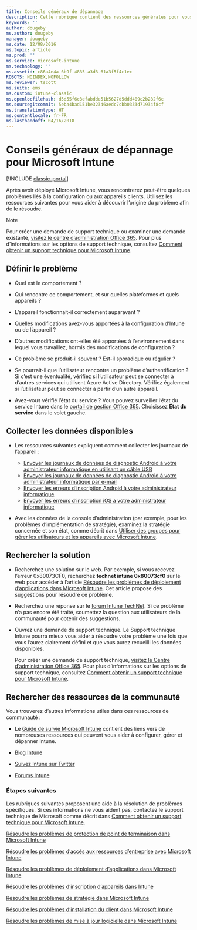 ```yaml
---
title: Conseils généraux de dépannage
description: Cette rubrique contient des ressources générales pour vous aider à résoudre les problèmes touchant Intune.
keywords: ''
author: dougeby
ms.author: dougeby
manager: dougeby
ms.date: 12/08/2016
ms.topic: article
ms.prod: ''
ms.service: microsoft-intune
ms.technology: ''
ms.assetid: c86a4e4a-6b9f-4835-a3d3-61a3f5f4c1ec
ROBOTS: NOINDEX,NOFOLLOW
ms.reviewer: tscott
ms.suite: ems
ms.custom: intune-classic
ms.openlocfilehash: d5d55f6c3efabdde51b5627d5ddd409c2b282f6c
ms.sourcegitcommit: 5eba4bad151be32346aedc7cbb0333d71934f8cf
ms.translationtype: HT
ms.contentlocale: fr-FR
ms.lasthandoff: 04/16/2018
---
```

# <a name="general-troubleshooting-tips-for-microsoft-intune"></a>Conseils généraux de dépannage pour Microsoft Intune

[!INCLUDE [classic-portal](../includes/classic-portal.md)]

Après avoir déployé Microsoft Intune, vous rencontrerez peut-être quelques problèmes liés à la configuration ou aux appareils clients. Utilisez les ressources suivantes pour vous aider à découvrir l’origine du problème afin de le résoudre.

> [!NOTE]
> Pour créer une demande de support technique ou examiner une demande existante, [visitez le centre d’administration Office 365](https://portal.office.com/admin/default.aspx). Pour plus d’informations sur les options de support technique, consultez [Comment obtenir un support technique pour Microsoft Intune](how-to-get-support-for-microsoft-intune.md).

## <a name="define-the-problem"></a>Définir le problème

-   Quel est le comportement ?

-   Qui rencontre ce comportement, et sur quelles plateformes et quels appareils ?

-   L’appareil fonctionnait-il correctement auparavant ?

-   Quelles modifications avez-vous apportées à la configuration d’Intune ou de l’appareil ?

-   D’autres modifications ont-elles été apportées à l’environnement dans lequel vous travaillez, hormis des modifications de configuration ?

-   Ce problème se produit-il souvent ? Est-il sporadique ou régulier ?

-   Se pourrait-il que l’utilisateur rencontre un problème d’authentification ? Si c’est une éventualité, vérifiez si l’utilisateur peut se connecter à d’autres services qui utilisent Azure Active Directory. Vérifiez également si l’utilisateur peut se connecter à partir d’un autre appareil.

-   Avez-vous vérifié l’état du service ? Vous pouvez surveiller l’état du service Intune dans le [portail de gestion Office 365](https://portal.office.com/Admin/Default.aspx). Choisissez **État du service** dans le volet gauche.

## <a name="collect-available-data"></a>Collecter les données disponibles

- Les ressources suivantes expliquent comment collecter les journaux de l’appareil :
  - [Envoyer les journaux de données de diagnostic Android à votre administrateur informatique en utilisant un câble USB](/intune-user-help/send-diagnostic-data-logs-to-your-it-administrator-using-a-usb-cable-android)
  - [Envoyer les journaux de données de diagnostic Android à votre administrateur informatique par e-mail](/intune-user-help/send-diagnostic-data-logs-to-your-it-administrator-using-email-android)
  - [Envoyer les erreurs d’inscription Android à votre administrateur informatique](/intune-user-help/send-enrollment-errors-to-your-it-administrator-android)
  - [Envoyer les erreurs d’inscription iOS à votre administrateur informatique](/intune-user-help/send-errors-to-your-it-admin-ios)

- Avec les données de la console d’administration (par exemple, pour les problèmes d’implémentation de stratégie), examinez la stratégie concernée et son état, comme décrit dans [Utiliser des groupes pour gérer les utilisateurs et les appareils avec Microsoft Intune](/intune-classic/deploy-use/use-groups-to-manage-users-and-devices-with-microsoft-intune).

## <a name="research-the-solution"></a>Rechercher la solution

-   Recherchez une solution sur le web. Par exemple, si vous recevez l’erreur 0x80073CF0, recherchez **technet intune 0x80073cf0** sur le web pour accéder à l’article [Résoudre les problèmes de déploiement d’applications dans Microsoft Intune](troubleshoot-app-deployment-problems-in-microsoft-intune.md). Cet article propose des suggestions pour résoudre ce problème.

-   Recherchez une réponse sur le [forum Intune TechNet](https://social.technet.microsoft.com/Forums/en-US/home?forum=microsoftintuneprod).  Si ce problème n’a pas encore été traité, soumettez la question aux utilisateurs de la communauté pour obtenir des suggestions.

-   Ouvrez une demande de support technique. Le Support technique Intune pourra mieux vous aider à résoudre votre problème une fois que vous l’aurez clairement défini et que vous aurez recueilli les données disponibles.

    Pour créer une demande de support technique, [visitez le Centre d’administration Office 365](https://portal.office.com/admin/default.aspx). Pour plus d’informations sur les options de support technique, consultez [Comment obtenir un support technique pour Microsoft Intune](how-to-get-support-for-microsoft-intune.md).

## <a name="find-community-resources"></a>Rechercher des ressources de la communauté
Vous trouverez d’autres informations utiles dans ces ressources de communauté :

-   Le [Guide de survie Microsoft Intune](http://social.technet.microsoft.com/wiki/contents/articles/23431.microsoft-intune-survival-guide.aspx) contient des liens vers de nombreuses ressources qui peuvent vous aider à configurer, gérer et dépanner Intune.

-   [Blog Intune](http://blogs.technet.com/b/windowsintune/)

-   [Suivez Intune sur Twitter](https://twitter.com/MSIntune)

-   [Forums Intune](https://social.technet.microsoft.com/Forums/home?category=microsoftintune&filter=alltypes&sort=lastpostdesc)

### <a name="next-steps"></a>Étapes suivantes
Les rubriques suivantes proposent une aide à la résolution de problèmes spécifiques. Si ces informations ne vous aident pas, contactez le support technique de Microsoft comme décrit dans [Comment obtenir un support technique pour Microsoft Intune](how-to-get-support-for-microsoft-intune.md).

[Résoudre les problèmes de protection de point de terminaison dans Microsoft Intune](troubleshoot-endpoint-protection-in-microsoft-intune.md)

[Résoudre les problèmes d’accès aux ressources d’entreprise avec Microsoft Intune](troubleshoot-company-resource-access-problems-with-microsoft-intune.md)

[Résoudre les problèmes de déploiement d’applications dans Microsoft Intune](troubleshoot-app-deployment-problems-in-microsoft-intune.md)

[Résoudre les problèmes d’inscription d’appareils dans Intune](troubleshoot-device-enrollment-in-intune.md)

[Résoudre les problèmes de stratégie dans Microsoft Intune](troubleshoot-policies-in-microsoft-intune.md)

[Résoudre les problèmes d’installation du client dans Microsoft Intune](troubleshoot-client-setup-in-microsoft-intune.md)

[Résoudre les problèmes de mise à jour logicielle dans Microsoft Intune](troubleshoot-software-updates-in-microsoft-intune.md)
